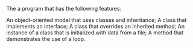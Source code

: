 The a program that has the following features:

An object-oriented model that uses classes and inheritance;
A class that implements an interface;
A class that overrides an inherited method;
An instance of a class that is initialized with data from a file;
A method that demonstrates the use of a loop.
